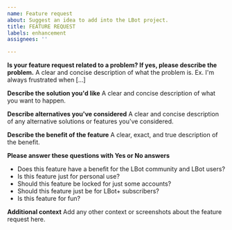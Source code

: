 ```yaml
---
name: Feature request
about: Suggest an idea to add into the LBot project.
title: FEATURE REQUEST
labels: enhancement
assignees: ''

---
```


**Is your feature request related to a problem? If yes, please describe the problem.**
A clear and concise description of what the problem is. Ex. I'm always frustrated when [...]

**Describe the solution you'd like**
A clear and concise description of what you want to happen.

**Describe alternatives you've considered**
A clear and concise description of any alternative solutions or features you've considered.

**Describe the benefit of the feature**
A clear, exact, and true description of the benefit.

**Please answer these questions with Yes or No answers**
- Does this feature have a benefit for the LBot community and LBot users?
- Is this feature just for personal use?
- Should this feature be locked for just some accounts?
- Should this feature just be for LBot+ subscribers?
- Is this feature for fun?

**Additional context**
Add any other context or screenshots about the feature request here.
